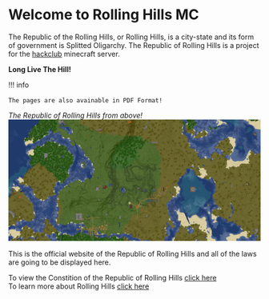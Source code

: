 # Welcome to Rolling Hills MC

The Republic of the Rolling Hills, or Rolling Hills, is a city-state and its form of government is Splitted Oligarchy. The Republic of Rolling Hills is a project for the [hackclub](https://hackclub.com) minecraft server.

**Long Live The Hill!**

!!! info

    The pages are also avainable in PDF Format!

_The Republic of Rolling Hills from above!_
![rolling hills](img/rolling_hills.png)

This is the official website of the Republic of Rolling Hills and all of the laws are going to be displayed here.

To view the Constition of the Republic of Rolling Hills [click here](./legal/constitution.md)  
To learn more about Rolling Hills [click here](./about.md)

